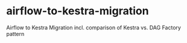 # airflow-to-kestra-migration
Airflow to Kestra Migration incl. comparison of Kestra vs. DAG Factory pattern
